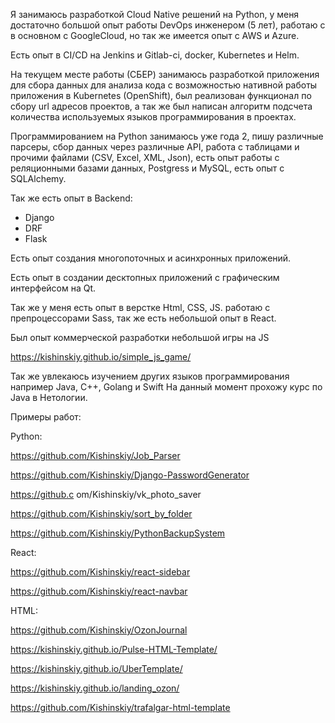Я занимаюсь разработкой Cloud Native решений на Python, у меня достаточно большой опыт работы DevOps инженером (5 лет), работаю с в основном с GoogleCloud, но так же имеется опыт с AWS и Azure. 

Есть опыт в CI/CD на Jenkins и Gitlab-ci, docker, Kubernetes и Helm.

На текущем месте работы (СБЕР) занимаюсь разработкой приложения для сбора данных  для анализа кода с возможностью нативной работы приложения в Kubernetes (OpenShift), был реализован функционал по сбору url адресов проектов, а так же был написан алгоритм подсчета количества используемых языков программирования в проектах.

Программированием на Python занимаюсь уже года 2,
пишу различные парсеры, сбор данных через различные API, работа с таблицами и прочими файлами (CSV, Excel, XML, Json), есть опыт работы с реляционными базами данных, Postgress и MySQL, есть опыт с SQLAlchemy.

Так же есть опыт в Backend:

* Django
* DRF
* Flask

Есть опыт создания многопоточных и асинхронных приложений.

Есть опыт в создании десктопных приложений с графическим интерфейсом на Qt.

Так же у меня есть опыт в верстке Html, CSS, JS.
работаю с препроцессорами Sass, так же есть небольшой опыт в React.

Был опыт коммерческой разработки небольшой игры на JS

https://kishinskiy.github.io/simple_js_game/

Так же увлекаюсь изучением других языков программирования например Java, C++, Golang и Swift
На данный момент прохожу курс по Java в Нетологии.

Примеры работ:

Python:

https://github.com/Kishinskiy/Job_Parser

https://github.com/Kishinskiy/Django-PasswordGenerator

https://github.c om/Kishinskiy/vk_photo_saver

https://github.com/Kishinskiy/sort_by_folder

https://github.com/Kishinskiy/PythonBackupSystem

React:

https://github.com/Kishinskiy/react-sidebar

https://github.com/Kishinskiy/react-navbar

HTML:

https://github.com/Kishinskiy/OzonJournal

https://kishinskiy.github.io/Pulse-HTML-Template/

https://kishinskiy.github.io/UberTemplate/

https://kishinskiy.github.io/landing_ozon/

https://github.com/Kishinskiy/trafalgar-html-template
